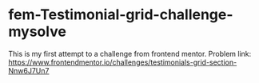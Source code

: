 # fem-Testimonial-grid-challenge-mysolve
This is my first attempt to a challenge from frontend mentor.
Problem link:
https://www.frontendmentor.io/challenges/testimonials-grid-section-Nnw6J7Un7
